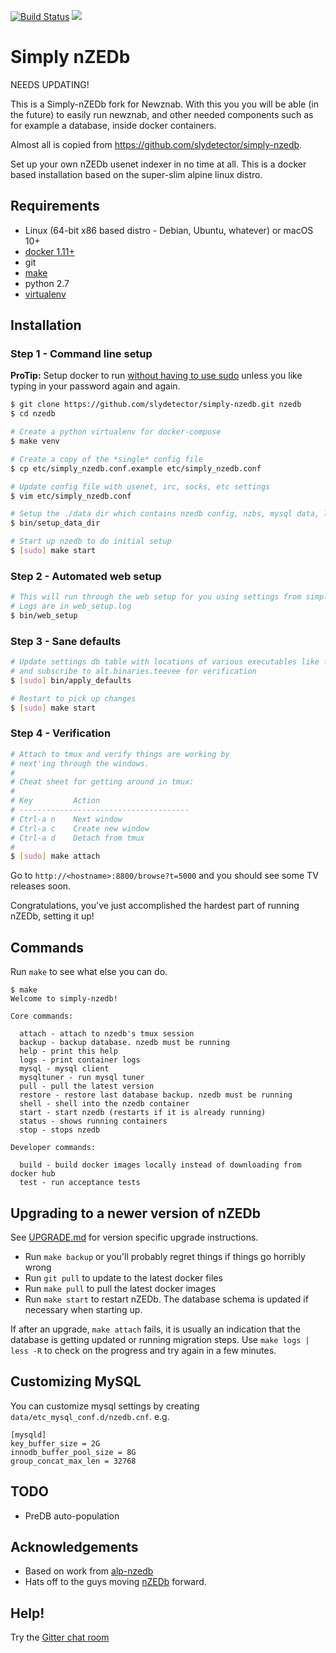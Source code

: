 [![Build Status](https://travis-ci.org/thewillonline/nzedb.svg?branch=master)](https://travis-ci.org/)
[![](https://img.shields.io/docker/pulls/thewillonline/nzedb.svg)](https://hub.docker.com/r/thewillonline/nzedb 'DockerHub')

# Simply nZEDb
NEEDS UPDATING!

This is a Simply-nZEDb fork for Newznab. With this you you will be able (in the future) to easily run newznab, and other needed components such as for example a database, inside docker containers.

Almost all is copied from https://github.com/slydetector/simply-nzedb. 

Set up your own nZEDb usenet indexer in no time at all.
This is a docker based installation based on the super-slim alpine linux distro.

## Requirements
- Linux (64-bit x86 based distro - Debian, Ubuntu, whatever) or macOS 10+
- [docker 1.11+](https://docs.docker.com/engine/installation/)
- git
- [make](http://stackoverflow.com/questions/11934997/how-to-install-make-in-ubuntu)
- python 2.7
- [virtualenv](https://virtualenv.pypa.io/en/stable/installation/)

## Installation
### Step 1 - Command line setup

**ProTip:** Setup docker to run [without having to use sudo](http://askubuntu.com/questions/477551/how-can-i-use-docker-without-sudo) unless you like typing in your password again and again.

```sh
$ git clone https://github.com/slydetector/simply-nzedb.git nzedb
$ cd nzedb

# Create a python virtualenv for docker-compose
$ make venv

# Create a copy of the *single* config file
$ cp etc/simply_nzedb.conf.example etc/simply_nzedb.conf

# Update config file with usenet, irc, socks, etc settings
$ vim etc/simply_nzedb.conf

# Setup the ./data dir which contains nzedb config, nzbs, mysql data, log files, etc
$ bin/setup_data_dir

# Start up nzedb to do initial setup
$ [sudo] make start
```

### Step 2 - Automated web setup
```sh
# This will run through the web setup for you using settings from simply_nzedb.conf.
# Logs are in web_setup.log
$ bin/web_setup
```

### Step 3 - Sane defaults
```sh
# Update settings db table with locations of various executables like ffmpeg, mediainfo, etc
# and subscribe to alt.binaries.teevee for verification
$ [sudo] bin/apply_defaults

# Restart to pick up changes
$ [sudo] make start
```

### Step 4 - Verification
```sh
# Attach to tmux and verify things are working by
# next'ing through the windows.
#
# Cheat sheet for getting around in tmux:
#
# Key         Action
# --------------------------------------
# Ctrl-a n    Next window
# Ctrl-a c    Create new window
# Ctrl-a d    Detach from tmux
#
$ [sudo] make attach
```
Go to ```http://<hostname>:8800/browse?t=5000``` and you should see some TV releases soon.

Congratulations, you've just accomplished the hardest part of running nZEDb, setting it up!

## Commands
Run ``make`` to see what else you can do.

```
$ make
Welcome to simply-nzedb!

Core commands:

  attach - attach to nzedb's tmux session
  backup - backup database. nzedb must be running
  help - print this help
  logs - print container logs
  mysql - mysql client
  mysqltuner - run mysql tuner
  pull - pull the latest version
  restore - restore last database backup. nzedb must be running
  shell - shell into the nzedb container
  start - start nzedb (restarts if it is already running)
  status - shows running containers
  stop - stops nzedb

Developer commands:

  build - build docker images locally instead of downloading from docker hub
  test - run acceptance tests
```

## Upgrading to a newer version of nZEDb
See [UPGRADE.md](https://github.com/slydetector/simply-nzedb/blob/master/UPGRADE.md) for version specific upgrade instructions.

- Run ```make backup``` or you'll probably regret things if things go horribly wrong
- Run ```git pull``` to update to the latest docker files
- Run ```make pull``` to pull the latest docker images
- Run ```make start``` to restart nZEDb. The database schema is updated if necessary when starting up.

If after an upgrade, ```make attach``` fails, it is usually an indication that the database is getting updated or running migration steps. Use ```make logs | less -R``` to check on the progress and try again in a few minutes.

## Customizing MySQL
You can customize mysql settings by creating ```data/etc_mysql_conf.d/nzedb.cnf```. e.g.
```
[mysqld]
key_buffer_size = 2G
innodb_buffer_pool_size = 8G
group_concat_max_len = 32768
```

## TODO
- PreDB auto-population

## Acknowledgements
- Based on work from [alp-nzedb](https://github.com/MichaelLindsey/alp-nzedb)
- Hats off to the guys moving [nZEDb](https://nzedb.github.io/) forward.

## Help!
Try the [Gitter chat room](https://gitter.im/simply-nzedb/Lobby)
